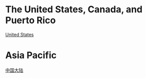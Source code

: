 # The United States, Canada, and Puerto Rico
[United States](https://elevenstudio-main.github.io/en/index) 
# Asia Pacific
[中国大陆](https://elevenstudio-main.github.io/en/index) 
